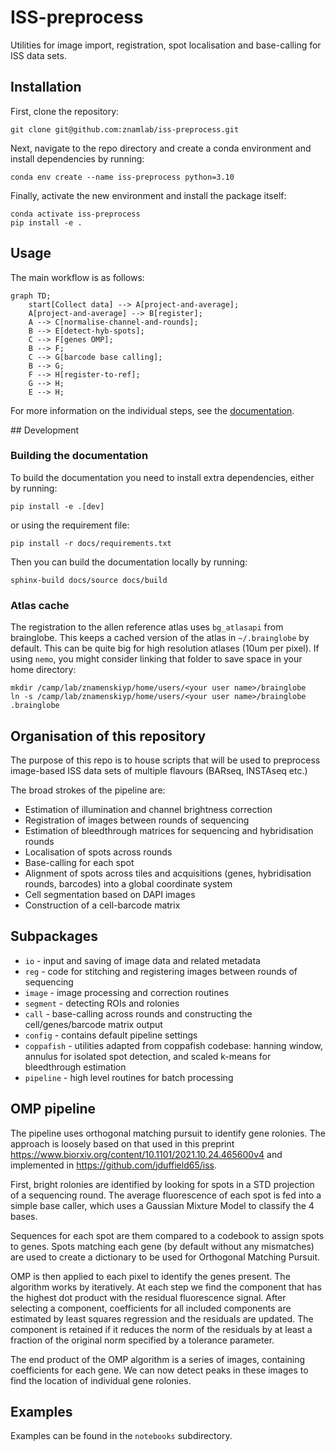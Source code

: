 # ISS-preprocess
Utilities for image import, registration, spot localisation and base-calling for ISS data sets.

## Installation
First, clone the repository:
```
git clone git@github.com:znamlab/iss-preprocess.git
```

Next, navigate to the repo directory and create a conda environment and install dependencies by running:
```
conda env create --name iss-preprocess python=3.10
```

Finally, activate the new environment and install the package itself:
```
conda activate iss-preprocess
pip install -e .
```

## Usage

The main workflow is as follows:

```mermaid
graph TD;
    start[Collect data] --> A[project-and-average];
    A[project-and-average] --> B[register];
    A --> C[normalise-channel-and-rounds];
    B --> E[detect-hyb-spots];
    C --> F[genes OMP];
    B --> F;
    C --> G[barcode base calling];
    B --> G;
    F --> H[register-to-ref];
    G --> H;
    E --> H;
```

For more information on the individual steps, see the [documentation](https://iss-preprocess.znamlab.org/).



## Development

### Building the documentation

To build the documentation you need to install extra dependencies, either by running:

```
pip install -e .[dev]
```

or using the requirement file:

```
pip install -r docs/requirements.txt
```

Then you can build the documentation locally by running:

```
sphinx-build docs/source docs/build
```

### Atlas cache

The registration to the allen reference atlas uses `bg_atlasapi` from brainglobe. This
keeps a cached version of the atlas in `~/.brainglobe` by default. This can be quite
big for high resolution atlases (10um per pixel). If using `nemo`, you might consider
linking that folder to save space in your home directory:
```
mkdir /camp/lab/znamenskiyp/home/users/<your user name>/brainglobe
ln -s /camp/lab/znamenskiyp/home/users/<your user name>/brainglobe .brainglobe
```

## Organisation of this repository

The purpose of this repo is to house scripts that will be used to preprocess image-based ISS data sets of multiple flavours (BARseq, INSTAseq etc.)

The broad strokes of the pipeline are:

* Estimation of illumination and channel brightness correction
* Registration of images between rounds of sequencing
* Estimation of bleedthrough matrices for sequencing and hybridisation rounds
* Localisation of spots across rounds
* Base-calling for each spot
* Alignment of spots across tiles and acquisitions (genes, hybridisation rounds, barcodes) into a global coordinate system
* Cell segmentation based on DAPI images
* Construction of a cell-barcode matrix

## Subpackages

* `io` - input and saving of image data and related metadata
* `reg` - code for stitching and registering images between rounds of sequencing
* `image` - image processing and correction routines
* `segment` - detecting ROIs and rolonies
* `call` - base-calling across rounds and constructing the cell/genes/barcode matrix output
* `config` - contains default pipeline settings
* `coppafish` - utilities adapted from coppafish codebase: hanning window, annulus for isolated
spot detection, and scaled k-means for bleedthrough estimation
* `pipeline` - high level routines for batch processing

## OMP pipeline

The pipeline uses orthogonal matching pursuit to identify gene rolonies. The approach
is loosely based on that used in this preprint https://www.biorxiv.org/content/10.1101/2021.10.24.465600v4
and implemented in https://github.com/jduffield65/iss.

First, bright rolonies are identified by looking for spots in a STD projection
of a sequencing round. The average fluorescence of each spot is fed into a simple
base caller, which uses a Gaussian Mixture Model to classify the 4 bases.

Sequences for each spot are them compared to a codebook to assign spots to genes.
Spots matching each gene (by default without any mismatches) are used to create
a dictionary to be used for Orthogonal Matching Pursuit.

OMP is then applied to each pixel to identify the genes present.
The algorithm works by iteratively. At each step we find the component that has
the highest dot product with the residual fluorescence signal. After selecting
a component, coefficients for all included components are estimated by least
squares regression and the residuals are updated. The component is retained
if it reduces the norm of the residuals by at least a fraction of the original
norm specified by a tolerance parameter.

The end product of the OMP algorithm is a series of images, containing coefficients
for each gene. We can now detect peaks in these images to find the location of
individual gene rolonies.

## Examples
Examples can be found in the `notebooks` subdirectory.

